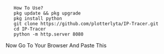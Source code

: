        How To Use?
       pkg update && pkg upgrade
       pkg install python
       git clone https://github.com/plotterlyta/IP-Tracer.git
       cd IP-Tracer
       python -m http.server 8080

Now Go To Your Browser And Paste This
